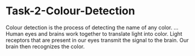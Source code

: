 # Task-2-Colour-Detection
Colour detection is the process of detecting the name of any color. ... Human eyes and brains work together to translate light into color. Light receptors that are present in our eyes transmit the signal to the brain. Our brain then recognizes the color.
